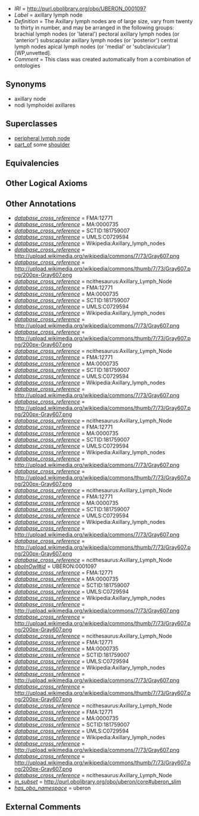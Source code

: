  * *IRI* = http://purl.obolibrary.org/obo/UBERON_0001097
 * *Label* = axillary lymph node
 * *Definition* = The Axillary lymph nodes are of large size, vary from twenty to thirty in number, and may be arranged in the following groups: brachial lymph nodes (or 'lateral') pectoral axillary lymph nodes (or 'anterior') subscapular axillary lymph nodes (or 'posterior') central lymph nodes apical lymph nodes (or 'medial' or 'subclavicular') [WP,unvetted].
 * *Comment* = This class was created automatically from a combination of ontologies

## Synonyms

 * axillary node
 * nodi lymphoidei axillares

## Superclasses

 * [peripheral lymph node](../../UBERON/68/UBERON_0003968.md)
 * [part_of](../../BFO/50/BFO_0000050.md) some [shoulder](../../UBERON/67/UBERON_0001467.md)

## Equivalencies


## Other Logical Axioms


## Other Annotations

 * *[database_cross_reference](../../ef/oboInOwl#hasDbXref.md)* = FMA:12771
 * *[database_cross_reference](../../ef/oboInOwl#hasDbXref.md)* = MA:0000735
 * *[database_cross_reference](../../ef/oboInOwl#hasDbXref.md)* = SCTID:181759007
 * *[database_cross_reference](../../ef/oboInOwl#hasDbXref.md)* = UMLS:C0729594
 * *[database_cross_reference](../../ef/oboInOwl#hasDbXref.md)* = Wikipedia:Axillary_lymph_nodes
 * *[database_cross_reference](../../ef/oboInOwl#hasDbXref.md)* = http://upload.wikimedia.org/wikipedia/commons/7/73/Gray607.png
 * *[database_cross_reference](../../ef/oboInOwl#hasDbXref.md)* = http://upload.wikimedia.org/wikipedia/commons/thumb/7/73/Gray607.png/200px-Gray607.png
 * *[database_cross_reference](../../ef/oboInOwl#hasDbXref.md)* = ncithesaurus:Axillary_Lymph_Node
 * *[database_cross_reference](../../ef/oboInOwl#hasDbXref.md)* = FMA:12771
 * *[database_cross_reference](../../ef/oboInOwl#hasDbXref.md)* = MA:0000735
 * *[database_cross_reference](../../ef/oboInOwl#hasDbXref.md)* = SCTID:181759007
 * *[database_cross_reference](../../ef/oboInOwl#hasDbXref.md)* = UMLS:C0729594
 * *[database_cross_reference](../../ef/oboInOwl#hasDbXref.md)* = Wikipedia:Axillary_lymph_nodes
 * *[database_cross_reference](../../ef/oboInOwl#hasDbXref.md)* = http://upload.wikimedia.org/wikipedia/commons/7/73/Gray607.png
 * *[database_cross_reference](../../ef/oboInOwl#hasDbXref.md)* = http://upload.wikimedia.org/wikipedia/commons/thumb/7/73/Gray607.png/200px-Gray607.png
 * *[database_cross_reference](../../ef/oboInOwl#hasDbXref.md)* = ncithesaurus:Axillary_Lymph_Node
 * *[database_cross_reference](../../ef/oboInOwl#hasDbXref.md)* = FMA:12771
 * *[database_cross_reference](../../ef/oboInOwl#hasDbXref.md)* = MA:0000735
 * *[database_cross_reference](../../ef/oboInOwl#hasDbXref.md)* = SCTID:181759007
 * *[database_cross_reference](../../ef/oboInOwl#hasDbXref.md)* = UMLS:C0729594
 * *[database_cross_reference](../../ef/oboInOwl#hasDbXref.md)* = Wikipedia:Axillary_lymph_nodes
 * *[database_cross_reference](../../ef/oboInOwl#hasDbXref.md)* = http://upload.wikimedia.org/wikipedia/commons/7/73/Gray607.png
 * *[database_cross_reference](../../ef/oboInOwl#hasDbXref.md)* = http://upload.wikimedia.org/wikipedia/commons/thumb/7/73/Gray607.png/200px-Gray607.png
 * *[database_cross_reference](../../ef/oboInOwl#hasDbXref.md)* = ncithesaurus:Axillary_Lymph_Node
 * *[database_cross_reference](../../ef/oboInOwl#hasDbXref.md)* = FMA:12771
 * *[database_cross_reference](../../ef/oboInOwl#hasDbXref.md)* = MA:0000735
 * *[database_cross_reference](../../ef/oboInOwl#hasDbXref.md)* = SCTID:181759007
 * *[database_cross_reference](../../ef/oboInOwl#hasDbXref.md)* = UMLS:C0729594
 * *[database_cross_reference](../../ef/oboInOwl#hasDbXref.md)* = Wikipedia:Axillary_lymph_nodes
 * *[database_cross_reference](../../ef/oboInOwl#hasDbXref.md)* = http://upload.wikimedia.org/wikipedia/commons/7/73/Gray607.png
 * *[database_cross_reference](../../ef/oboInOwl#hasDbXref.md)* = http://upload.wikimedia.org/wikipedia/commons/thumb/7/73/Gray607.png/200px-Gray607.png
 * *[database_cross_reference](../../ef/oboInOwl#hasDbXref.md)* = ncithesaurus:Axillary_Lymph_Node
 * *[database_cross_reference](../../ef/oboInOwl#hasDbXref.md)* = FMA:12771
 * *[database_cross_reference](../../ef/oboInOwl#hasDbXref.md)* = MA:0000735
 * *[database_cross_reference](../../ef/oboInOwl#hasDbXref.md)* = SCTID:181759007
 * *[database_cross_reference](../../ef/oboInOwl#hasDbXref.md)* = UMLS:C0729594
 * *[database_cross_reference](../../ef/oboInOwl#hasDbXref.md)* = Wikipedia:Axillary_lymph_nodes
 * *[database_cross_reference](../../ef/oboInOwl#hasDbXref.md)* = http://upload.wikimedia.org/wikipedia/commons/7/73/Gray607.png
 * *[database_cross_reference](../../ef/oboInOwl#hasDbXref.md)* = http://upload.wikimedia.org/wikipedia/commons/thumb/7/73/Gray607.png/200px-Gray607.png
 * *[database_cross_reference](../../ef/oboInOwl#hasDbXref.md)* = ncithesaurus:Axillary_Lymph_Node
 * *[oboInOwl#id](../../id/oboInOwl#id.md)* = UBERON:0001097
 * *[database_cross_reference](../../ef/oboInOwl#hasDbXref.md)* = FMA:12771
 * *[database_cross_reference](../../ef/oboInOwl#hasDbXref.md)* = MA:0000735
 * *[database_cross_reference](../../ef/oboInOwl#hasDbXref.md)* = SCTID:181759007
 * *[database_cross_reference](../../ef/oboInOwl#hasDbXref.md)* = UMLS:C0729594
 * *[database_cross_reference](../../ef/oboInOwl#hasDbXref.md)* = Wikipedia:Axillary_lymph_nodes
 * *[database_cross_reference](../../ef/oboInOwl#hasDbXref.md)* = http://upload.wikimedia.org/wikipedia/commons/7/73/Gray607.png
 * *[database_cross_reference](../../ef/oboInOwl#hasDbXref.md)* = http://upload.wikimedia.org/wikipedia/commons/thumb/7/73/Gray607.png/200px-Gray607.png
 * *[database_cross_reference](../../ef/oboInOwl#hasDbXref.md)* = ncithesaurus:Axillary_Lymph_Node
 * *[database_cross_reference](../../ef/oboInOwl#hasDbXref.md)* = FMA:12771
 * *[database_cross_reference](../../ef/oboInOwl#hasDbXref.md)* = MA:0000735
 * *[database_cross_reference](../../ef/oboInOwl#hasDbXref.md)* = SCTID:181759007
 * *[database_cross_reference](../../ef/oboInOwl#hasDbXref.md)* = UMLS:C0729594
 * *[database_cross_reference](../../ef/oboInOwl#hasDbXref.md)* = Wikipedia:Axillary_lymph_nodes
 * *[database_cross_reference](../../ef/oboInOwl#hasDbXref.md)* = http://upload.wikimedia.org/wikipedia/commons/7/73/Gray607.png
 * *[database_cross_reference](../../ef/oboInOwl#hasDbXref.md)* = http://upload.wikimedia.org/wikipedia/commons/thumb/7/73/Gray607.png/200px-Gray607.png
 * *[database_cross_reference](../../ef/oboInOwl#hasDbXref.md)* = ncithesaurus:Axillary_Lymph_Node
 * *[database_cross_reference](../../ef/oboInOwl#hasDbXref.md)* = FMA:12771
 * *[database_cross_reference](../../ef/oboInOwl#hasDbXref.md)* = MA:0000735
 * *[database_cross_reference](../../ef/oboInOwl#hasDbXref.md)* = SCTID:181759007
 * *[database_cross_reference](../../ef/oboInOwl#hasDbXref.md)* = UMLS:C0729594
 * *[database_cross_reference](../../ef/oboInOwl#hasDbXref.md)* = Wikipedia:Axillary_lymph_nodes
 * *[database_cross_reference](../../ef/oboInOwl#hasDbXref.md)* = http://upload.wikimedia.org/wikipedia/commons/7/73/Gray607.png
 * *[database_cross_reference](../../ef/oboInOwl#hasDbXref.md)* = http://upload.wikimedia.org/wikipedia/commons/thumb/7/73/Gray607.png/200px-Gray607.png
 * *[database_cross_reference](../../ef/oboInOwl#hasDbXref.md)* = ncithesaurus:Axillary_Lymph_Node
 * *[in_subset](../../et/oboInOwl#inSubset.md)* = http://purl.obolibrary.org/obo/uberon/core#uberon_slim
 * *[has_obo_namespace](../../ce/oboInOwl#hasOBONamespace.md)* = uberon

## External Comments

